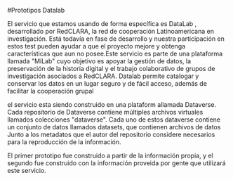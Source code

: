 #Prototipos Datalab

El servicio que estamos usando de forma específica es DataLab , desarrollado por RedCLARA, la red de cooperación Latinoamericana en investigación. Está todavía en fase de desarrollo y nuestra participación en estos test pueden ayudar a que el proyecto mejore y obtenga características que aun no posee.Este servicio es parte de una plataforma llamada "MiLab" cuyo objetivo es apoyar la gestión de datos, la preservación de la historia digital y el trabajo colaborativo de grupos de investigación asociados a RedCLARA. Datalab permite catalogar y conservar los datos en un lugar seguro y de fácil acceso, además de facilitar la cooperación grupal


el servicio esta siendo construido en una plataform allamada Dataverse. Cada repositorio de Dataverse contiene múltiples archivos virtuales llamados colecciones "dataverse". Cada uno de estos dataverse contiene un conjunto de datos llamados datasets, que contienen archivos de datos Junto a los metadatos que el autor del repositorio considere necesarios para la reproducción de la información.


El primer prototipo fue construido a partir de la información propia, y el segundo fue construido con la información proveida por gente que utilizará este servicio.

